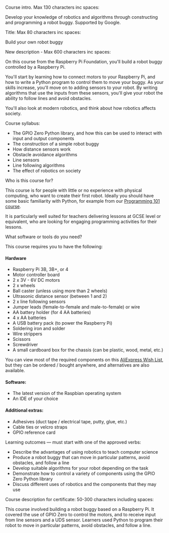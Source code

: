 Course intro.
Max 130 characters inc spaces:

Develop your knowledge of robotics and algorithms through constructing and programming a robot buggy. Supported by Google.

Title: Max 80 characters inc spaces:

Build your own robot buggy


New description - Max 600 characters inc spaces:

On this course from the Raspberry Pi Foundation, you'll build a robot buggy controlled by a Raspberry Pi.

You'll start by learning how to connect motors to your Raspberry Pi, and how to write a Python program to control them to move your buggy. As your skills increase, you'll move on to adding sensors to your robot. By writing algorithms that use the inputs from these sensors, you'll give your robot the ability to follow lines and avoid obstacles.

You'll also look at modern robotics, and think about how robotics affects society.


Course syllabus:

+ The GPIO Zero Python library, and how this can be used to interact with input and output components
+ The construction of a simple robot buggy
+ How distance sensors work
+ Obstacle avoidance algorithms
+ Line sensors
+ Line following algorithms
+ The effect of robotics on society

Who is this course for?

This course is for people with little or no experience with physical computing, who want to create their first robot. Ideally you should have some basic familiarity with Python, for example from our [Programming 101 course](https://www.futurelearn.com/courses/programming-101).

It is particularly well suited for teachers delivering lessons at GCSE level or equivalent, who are looking for engaging programming activities for their lessons.

What software or tools do you need?

This course requires you to have the following:

#### Hardware

+ Raspberry Pi 3B, 3B+, or 4
+ Motor controller board
+ 2 x 3V - 6V DC motors
+ 2 x wheels
+ Ball caster (unless using more than 2 wheels)
+ Ultrasonic distance sensor (between 1 and 2)
+ 2 x line following sensors
+ Jumper leads (female-to-female and male-to-female) or wire
+ AA battery holder (for 4 AA batteries)
+ 4 x AA batteries
+ A USB battery pack (to power the Raspberry Pi)
+ Soldering iron and solder
+ Wire strippers
+ Scissors
+ Screwdriver
+ A small cardboard box for the chassis (can be plastic, wood, metal, etc.)

You can view most of the required components on this [AliExpress Wish List](https://my.aliexpress.com/wishlist/shared.htm?groupId=100000018016415), but they can be ordered / bought anywhere, and alternatives are also available.

#### Software:

+ The latest version of the Raspbian operating system
+ An IDE of your choice

#### Additional extras:

+ Adhesives (duct tape / electrical tape, putty, glue, etc.)
+ Cable ties or velcro straps
+ GPIO reference card


Learning outcomes — must start with one of the approved verbs:

+ Describe the advantages of using robotics to teach computer science
+ Produce a robot buggy that can move in particular patterns, avoid obstacles, and follow a line
+ Develop suitable algorithms for your robot depending on the task
+ Demonstrate how to control a variety of components using the GPIO Zero Python library
+ Discuss different uses of robotics and the components that they may use

Course description for certificate: 50-300 characters including spaces:

This course involved building a robot buggy based on a Raspberry Pi. It covered the use of GPIO Zero to control the motors, and to receive input from line sensors and a UDS sensor. Learners used Python to program their robot to move in particular patterns, avoid obstacles, and follow a line.
